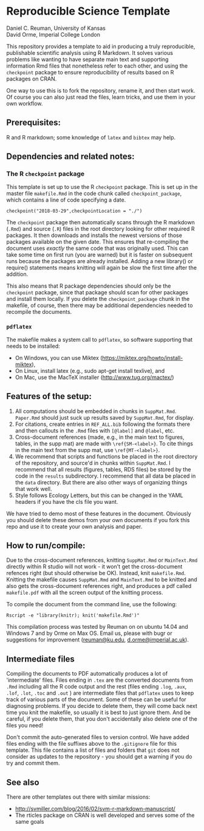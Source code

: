 # Reproducible Science Template

Daniel C. Reuman, University of Kansas  
David Orme, Imperial College London


This repository provides a template to aid in producing a truly reproducible, publishable scientific analysis using R Markdown. It solves various problems like wanting to have separate main text and supporting information Rmd files that nonetheless refer to each other, and using the `checkpoint` package to ensure reproducibility of results based on R packages on CRAN.

One way to use this is to fork the repository, rename it, and then start work. Of course you can also just read the files, learn tricks, and use them in your own workflow.

## Prerequisites:

R and R markdown; some knowledge of `latex` and `bibtex` may help. 

## Dependencies and related notes:


### The R `checkpoint` package

This template is set up to use the R `checkpoint` package. This is set up in the master file `makefile.Rmd` in the code chunk called `checkpoint_package`, which contains a line of code specifying a date.

    checkpoint("2018-03-29",checkpointLocation = "./")

The `checkpoint` package then automatically scans through the R markdown (`.Rmd`) and source (`.R`) files in the root directory looking for other required R packages. It then downloads and installs the newest versions of those packages available on the given date. This ensures that re-compiling the document uses _exactly_ the same code that was originally used. This can take some time on first run (you are warned) but it is faster on subsequent runs because the packages are already installed. Adding a new library() or require() statements means knitting will again be slow the first time after the addition.

This also means that R package dependencies should only be the `checkpoint` package, since that package should scan for other packages and install them locally. If you delete the `checkpoint_package` chunk in the makefile, of course,  then there may be additional dependencies needed to recompile the documents.

### `pdflatex`

The makefile makes a system call to `pdflatex`, so software supporting that needs to be installed:

  * On Windows, you can use Miktex (https://miktex.org/howto/install-miktex), 
  * On Linux, install latex (e.g., sudo apt-get install texlive), and
  * On Mac, use the MacTeX installer (http://www.tug.org/mactex/)

## Features of the setup:

  1. All computations should be embedded in chunks in `SuppMat.Rmd`. `Paper.Rmd` should just suck up results saved by `SuppMat.Rmd`, for display.
  2. For citations, create entries in `REF_ALL.bib` following the formats there and then callouts in the `.Rmd` files with `[@label]` and `@label`, etc.
  3. Cross-document references (made, e.g., in the main text to figures, tables, in the supp mat) are made with `\ref{SM-<label>}`. To cite things in the main text from the supp mat, use `\ref{MT-<label>}`.
  4. We recommend that scripts and functions be placed in the root directory of the repository, and source'd in chunks within `SuppMat.Rmd`. I recommend that all results (figures, tables, RDS files) be stored by the code in the `results` subdirectory. I recommend that all data be placed in the `data` directory. But there are also other ways of organizing things that work well.
  5. Style follows Ecology Letters, but this can be changed in the YAML headers if you have the cls file you want.

We have tried to demo most of these features in the document. Obviously you should delete these demos from your own documents if you fork this repo and use it to create your own analysis and paper.

## How to run/compile: 
Due to the cross-document references, knitting `SuppMat.Rmd` or `MainText.Rmd` directly within R studio will not work - it won't get the cross-document refences right (but should otherwise be OK). Instead, knit `makefile.Rmd`. Knitting the makefile causes `SuppMat.Rmd` and `MainText.Rmd` to be knitted and also gets the cross-document references right, and produces a pdf called `makefile.pdf` with all the screen output of the knitting process.

To compile the document from the command line, use the following:

    Rscript -e "library(knitr); knit('makefile.Rmd')" 

This compilation process was tested by Reuman on on ubuntu 14.04 and Windows 7 and by Orme on Max OS. Email us, please with bugr or suggestions for improvement (reuman@ku.edu, d.orme@imperial.ac.uk).

## Intermediate files

Compiling the documents to PDF automatically produces a lot of 'intermediate' files. Files ending in `.tex` are the converted documents from `.Rmd` including all the R code output and the rest (files ending `.log`, `.aux`, `.lof`, `.lot`, `.toc`  and `.out` ) are intermediate files that `pdflatex` uses to keep track of various parts of the document. Some of these can be useful for diagnosing problems. If you decide to delete them, they will come back next time you knit the makefile, so usually it is best to just ignore them. And be careful, if you delete them, that you don't accidentally also delete one of the files you need! 

Don't commit the auto-generated files to version control.  We have added files ending with the file suffixes above to the `.gitignore` file for this template. This file contains a list of files and folders that `git` does not consider as updates to the repository - you should get  a warning if you do try and commit them.

## See also

There are other templates out there with similar missions:
- http://svmiller.com/blog/2016/02/svm-r-markdown-manuscript/
- The rticles package on CRAN is well developed and serves some of the same goals
